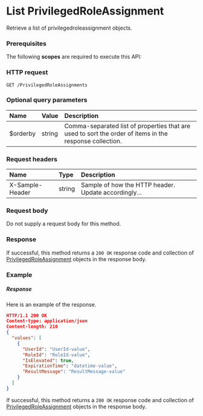 # List PrivilegedRoleAssignment

Retrieve a list of privilegedroleassignment objects.
### Prerequisites
The following **scopes** are required to execute this API: 
### HTTP request
<!-- { "blockType": "ignored" } -->
```http
GET /PrivilegedRoleAssignments
```
### Optional query parameters
|Name|Value|Description|
|:---------------|:--------|:-------|
|$orderby|string|Comma-separated list of properties that are used to sort the order of items in the response collection.|

### Request headers
| Name       | Type | Description|
|:-----------|:------|:----------|
| X-Sample-Header  | string  | Sample of how the HTTP header. Update accordingly...|

### Request body
Do not supply a request body for this method.
### Response
If successful, this method returns a `200 OK` response code and collection of [PrivilegedRoleAssignment](../resources/privilegedroleassignment.md) objects in the response body.
### Example
##### Response
Here is an example of the response.
<!-- {
  "blockType": "response",
  "truncated": false,
  "@odata.type": "privilegedroleassignments"
} -->
```json
HTTP/1.1 200 OK
Content-type: application/json
Content-length: 210
{
  "values": [
    {
      "UserId": "UserId-value",
      "RoleId": "RoleId-value",
      "IsElevated": true,
      "ExpirationTime": "datetime-value",
      "ResultMessage": "ResultMessage-value"
    }
  ]
}
```
If successful, this method returns a `200 OK` response code and collection of [PrivilegedRoleAssignment](../resources/privilegedroleassignment.md) objects in the response body.

<!-- uuid: 7757af0c-8f69-4c6f-b0ba-f3fb5ab03439
2015-10-15 04:07:53 UTC -->
<!-- {
  "type": "#page.annotation",
  "description": "List PrivilegedRoleAssignment",
  "keywords": "",
  "section": "documentation",
  "tocPath": ""
}-->